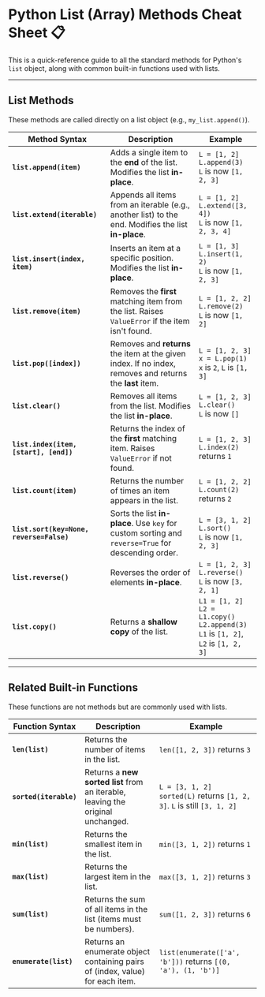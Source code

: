 # Python List (Array) Methods Cheat Sheet 📋

This is a quick-reference guide to all the standard methods for Python's `list` object, along with common built-in functions used with lists.

---

## List Methods

These methods are called directly on a list object (e.g., `my_list.append()`).

| Method Syntax                          | Description                                                                                             | Example                                                                                                  |
| -------------------------------------- | ------------------------------------------------------------------------------------------------------- | -------------------------------------------------------------------------------------------------------- |
| **`list.append(item)`** | Adds a single item to the **end** of the list. Modifies the list **in-place**.                          | `L = [1, 2]` <br> `L.append(3)` <br> `L` is now `[1, 2, 3]`                                                |
| **`list.extend(iterable)`** | Appends all items from an iterable (e.g., another list) to the end. Modifies the list **in-place**.     | `L = [1, 2]` <br> `L.extend([3, 4])` <br> `L` is now `[1, 2, 3, 4]`                                        |
| **`list.insert(index, item)`** | Inserts an item at a specific position. Modifies the list **in-place**.                                 | `L = [1, 3]` <br> `L.insert(1, 2)` <br> `L` is now `[1, 2, 3]`                                             |
| **`list.remove(item)`** | Removes the **first** matching item from the list. Raises `ValueError` if the item isn't found.           | `L = [1, 2, 2]` <br> `L.remove(2)` <br> `L` is now `[1, 2]`                                                |
| **`list.pop([index])`** | Removes and **returns** the item at the given index. If no index, removes and returns the **last** item.  | `L = [1, 2, 3]` <br> `x = L.pop(1)` <br> `x` is `2`, `L` is `[1, 3]`                                         |
| **`list.clear()`** | Removes all items from the list. Modifies the list **in-place**.                                        | `L = [1, 2, 3]` <br> `L.clear()` <br> `L` is now `[]`                                                      |
| **`list.index(item, [start], [end])`** | Returns the index of the **first** matching item. Raises `ValueError` if not found.                     | `L = [1, 2, 3]` <br> `L.index(2)` returns `1`                                                             |
| **`list.count(item)`** | Returns the number of times an item appears in the list.                                                | `L = [1, 2, 2]` <br> `L.count(2)` returns `2`                                                             |
| **`list.sort(key=None, reverse=False)`** | Sorts the list **in-place**. Use `key` for custom sorting and `reverse=True` for descending order.      | `L = [3, 1, 2]` <br> `L.sort()` <br> `L` is now `[1, 2, 3]`                                                |
| **`list.reverse()`** | Reverses the order of elements **in-place**.                                                            | `L = [1, 2, 3]` <br> `L.reverse()` <br> `L` is now `[3, 2, 1]`                                             |
| **`list.copy()`** | Returns a **shallow copy** of the list.                                                                 | `L1 = [1, 2]` <br> `L2 = L1.copy()` <br> `L2.append(3)` <br> `L1` is `[1, 2]`, `L2` is `[1, 2, 3]`           |

---

## Related Built-in Functions

These functions are not methods but are commonly used with lists.

| Function Syntax        | Description                                                                          | Example                                                                          |
| ---------------------- | ------------------------------------------------------------------------------------ | -------------------------------------------------------------------------------- |
| **`len(list)`** | Returns the number of items in the list.                                             | `len([1, 2, 3])` returns `3`                                                     |
| **`sorted(iterable)`** | Returns a **new sorted list** from an iterable, leaving the original unchanged.        | `L = [3, 1, 2]` <br> `sorted(L)` returns `[1, 2, 3]`. `L` is still `[3, 1, 2]`     |
| **`min(list)`** | Returns the smallest item in the list.                                               | `min([3, 1, 2])` returns `1`                                                     |
| **`max(list)`** | Returns the largest item in the list.                                                | `max([3, 1, 2])` returns `3`                                                     |
| **`sum(list)`** | Returns the sum of all items in the list (items must be numbers).                    | `sum([1, 2, 3])` returns `6`                                                     |
| **`enumerate(list)`** | Returns an enumerate object containing pairs of (index, value) for each item.        | `list(enumerate(['a', 'b']))` returns `[(0, 'a'), (1, 'b')]`                     |